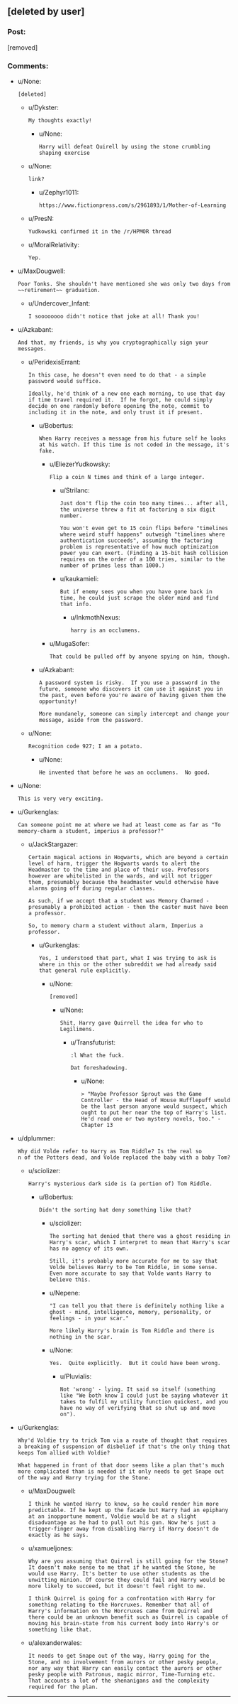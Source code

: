 ## [deleted by user]

### Post:

[removed]

### Comments:

- u/None:
  ```
  [deleted]
  ```

  - u/Dykster:
    ```
    My thoughts exactly!
    ```

    - u/None:
      ```
      Harry will defeat Quirell by using the stone crumbling shaping exercise
      ```

  - u/None:
    ```
    link?
    ```

    - u/Zephyr1011:
      ```
      https://www.fictionpress.com/s/2961893/1/Mother-of-Learning
      ```

  - u/PresN:
    ```
    Yudkowski confirmed it in the /r/HPMOR thread
    ```

  - u/MoralRelativity:
    ```
    Yep.
    ```

- u/MaxDougwell:
  ```
  Poor Tonks. She shouldn't have mentioned she was only two days from ~~retirement~~ graduation.
  ```

  - u/Undercover_Infant:
    ```
    I soooooooo didn't notice that joke at all! Thank you!
    ```

- u/Azkabant:
  ```
  And that, my friends, is why you cryptographically sign your messages.
  ```

  - u/PeridexisErrant:
    ```
    In this case, he doesn't even need to do that - a simple password would suffice.

    Ideally, he'd think of a new one each morning, to use that day if time travel required it.  If he forgot, he could simply decide on one randomly before opening the note, commit to including it in the note, and only trust it if present.
    ```

    - u/Bobertus:
      ```
      When Harry receives a message from his future self he looks at his watch. If this time is not coded in the message, it's fake.
      ```

      - u/EliezerYudkowsky:
        ```
        Flip a coin N times and think of a large integer.
        ```

        - u/Strilanc:
          ```
          Just don't flip the coin too many times... after all, the universe threw a fit at factoring a six digit number.

          You won't even get to 15 coin flips before "timelines where weird stuff happens" outweigh "timelines where authentication succeeds", assuming the factoring problem is representative of how much optimization power you can exert. (Finding a 15-bit hash collision requires on the order of a 100 tries, similar to the number of primes less than 1000.)
          ```

        - u/kaukamieli:
          ```
          But if enemy sees you when you have gone back in time, he could just scrape the older mind and find that info.
          ```

          - u/InkmothNexus:
            ```
            harry is an occlumens.
            ```

      - u/MugaSofer:
        ```
        That could be pulled off by anyone spying on him, though.
        ```

    - u/Azkabant:
      ```
      A password system is risky.  If you use a password in the future, someone who discovers it can use it against you in the past, even before you're aware of having given them the opportunity!

      More mundanely, someone can simply intercept and change your message, aside from the password.
      ```

  - u/None:
    ```
    Recognition code 927; I am a potato.
    ```

    - u/None:
      ```
      He invented that before he was an occlumens.  No good.
      ```

- u/None:
  ```
  This is very very exciting.
  ```

- u/Gurkenglas:
  ```
  Can someone point me at where we had at least come as far as "To memory-charm a student, imperius a professor?"
  ```

  - u/JackStargazer:
    ```
    Certain magical actions in Hogwarts, which are beyond a certain level of harm, trigger the Hogwarts wards to alert the Headmaster to the time and place of their use. Professors however are whitelisted in the wards, and will not trigger them, presumably because the headmaster would otherwise have alarms going off during regular classes. 

    As such, if we accept that a student was Memory Charmed - presumably a prohibited action - then the caster must have been a professor. 

    So, to memory charm a student without alarm, Imperius a professor.
    ```

    - u/Gurkenglas:
      ```
      Yes, I understood that part, what I was trying to ask is where in this or the other subreddit we had already said that general rule explicitly.
      ```

      - u/None:
        ```
        [removed]
        ```

        - u/None:
          ```
          Shit, Harry gave Quirrell the idea for who to Legilimens.
          ```

          - u/Transfuturist:
            ```
            :l What the fuck.

            Dat foreshadowing.
            ```

            - u/None:
              ```
              > "Maybe Professor Sprout was the Game Controller - the Head of House Hufflepuff would be the last person anyone would suspect, which ought to put her near the top of Harry's list. He'd read one or two mystery novels, too." - Chapter 13
              ```

- u/dplummer:
  ```
  Why did Volde refer to Harry as Tom Riddle? Is the real so
  n of the Potters dead, and Volde replaced the baby with a baby Tom?
  ```

  - u/sciolizer:
    ```
    Harry's mysterious dark side is (a portion of) Tom Riddle.
    ```

    - u/Bobertus:
      ```
      Didn't the sorting hat deny something like that?
      ```

      - u/sciolizer:
        ```
        The sorting hat denied that there was a ghost residing in Harry's scar, which I interpret to mean that Harry's scar has no agency of its own.

        Still, it's probably more accurate for me to say that Volde believes Harry to be Tom Riddle, in some sense. Even more accurate to say that Volde wants Harry to believe this.
        ```

      - u/Nepene:
        ```
        "I can tell you that there is definitely nothing like a ghost - mind, intelligence, memory, personality, or feelings - in your scar."

        More likely Harry's brain is Tom Riddle and there is nothing in the scar.
        ```

      - u/None:
        ```
        Yes.  Quite explicitly.  But it could have been wrong.
        ```

        - u/Pluvialis:
          ```
          Not 'wrong' - lying. It said so itself (something like "We both know I could just be saying whatever it takes to fulfil my utility function quickest, and you have no way of verifying that so shut up and move on").
          ```

- u/Gurkenglas:
  ```
  Why'd Voldie try to trick Tom via a route of thought that requires a breaking of suspension of disbelief if that's the only thing that keeps Tom allied with Voldie?

  What happened in front of that door seems like a plan that's much more complicated than is needed if it only needs to get Snape out of the way and Harry trying for the Stone.
  ```

  - u/MaxDougwell:
    ```
    I think he wanted Harry to know, so he could render him more predictable. If he kept up the facade but Harry had an epiphany at an inopportune moment, Voldie would be at a slight disadvantage as he had to pull out his gun. Now he's just a trigger-finger away from disabling Harry if Harry doesn't do exactly as he says.
    ```

  - u/xamueljones:
    ```
    Why are you assuming that Quirrel is still going for the Stone? It doesn't make sense to me that if he wanted the Stone, he would use Harry. It's better to use other students as the unwitting minion. Of course they could fail and Harry would be more likely to succeed, but it doesn't feel right to me.

    I think Quirrel is going for a confrontation with Harry for something relating to the Horcruxes. Remember that all of Harry's information on the Horcruxes came from Quirrel and there could be an unknown benefit such as Quirrel is capable of moving his brain-state from his current body into Harry's or something like that.
    ```

  - u/alexanderwales:
    ```
    It needs to get Snape out of the way, Harry going for the Stone, and no involvement from aurors or other pesky people, nor any way that Harry can easily contact the aurors or other pesky people with Patronus, magic mirror, Time-Turning etc. That accounts a lot of the shenanigans and the complexity required for the plan.
    ```

---


